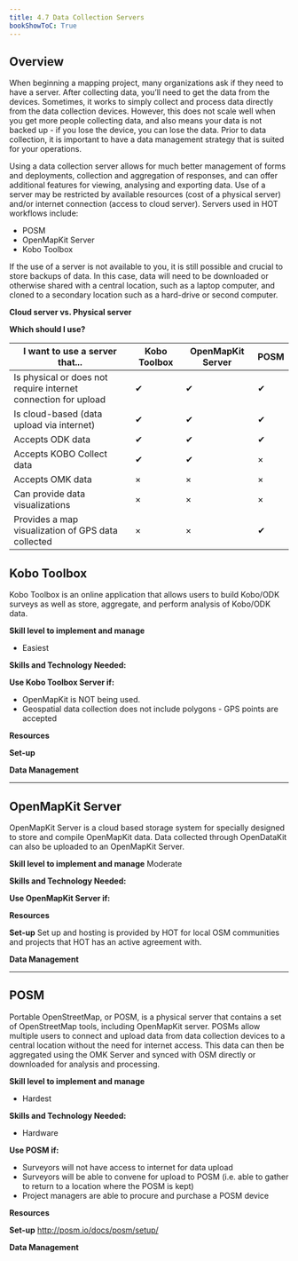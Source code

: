 ```yaml
---
title: 4.7 Data Collection Servers
bookShowToC: True
---
```


## Overview 
When beginning a mapping project, many organizations ask if they need to have a server. After collecting data, you’ll need to get the data from the devices. Sometimes, it works to simply collect and process data directly from the data collection devices. However, this does not scale well when you get more people collecting data, and also means your data is not backed up - if you lose the device, you can lose the data. Prior to data collection, it is important to have a data management strategy that is suited for your operations. 

Using a data collection server allows for much better management of forms and deployments, collection and aggregation of responses, and can offer additional features for viewing, analysing and exporting data. Use of a server may be restricted by available resources (cost of a physical server) and/or internet connection (access to cloud server). Servers used in HOT workflows include:

*   POSM 
*   OpenMapKit Server
*   Kobo Toolbox

If the use of a server is not available to you, it is still possible and crucial to store backups of data. In this case, data will need to be downloaded or otherwise shared with a central location, such as a laptop computer, and cloned to a secondary location such as a hard-drive or second computer. 

**Cloud server vs. Physical server**

**Which should I use?**

| I want to use a server that...                           | Kobo Toolbox | OpenMapKit Server | POSM |
|------------------------------------------------|-----|------|-----|
| Is physical or does not require internet connection for upload | ✔   | ✔    | ✔   | ×       | ×           | ×         |
| Is cloud-based (data upload via internet)                      | ✔   | ✔    | ✔   | ×       | ×           | ×         |
| Accepts ODK data                                     | ✔   | ✔    | ✔   | ✔       | ✔           | ×         |
| Accepts KOBO Collect data                  | ✔   | ✔    | ×   | ×       | ✔           | ×         |
| Accepts OMK data                                     | ×   | ×    | ×   | ×       | ✔           | ✔         |
| Can provide data visualizations                             | ×   | ×    | ×   | ×       | ×           | ✔         |
| Provides a map visualization of GPS data collected       | ×   | ×    | ✔   | ✔       | ×           | ×         |


## Kobo Toolbox
Kobo Toolbox is an online application that allows users to build Kobo/ODK surveys as well as store, aggregate, and perform analysis of Kobo/ODK data.

**Skill level to implement and manage**
*  Easiest

**Skills and Technology Needed:**

**Use Kobo Toolbox Server if:**
*  OpenMapKit is NOT being used. 
*  Geospatial data collection does not include polygons - GPS points are accepted

**Resources**

**Set-up**

**Data Management**

***

## OpenMapKit Server
OpenMapKit Server is a cloud based storage system for specially designed to store and compile OpenMapKit data. Data collected through OpenDataKit can also be uploaded to an OpenMapKit Server. 

**Skill level to implement and manage**
Moderate

**Skills and Technology Needed:**

**Use OpenMapKit Server if:**

**Resources**


**Set-up**
Set up and hosting is provided by HOT for local OSM communities and projects that HOT has an active agreement with.

**Data Management**

***
## POSM
Portable OpenStreetMap, or POSM, is a physical server that contains a set of OpenStreetMap tools, including OpenMapKit server. POSMs allow multiple users to connect and upload data from data collection devices to a central location without the need for internet access. This data can then be aggregated using the OMK Server and synced with OSM directly or downloaded for analysis and processing.

**Skill level to implement and manage**
*  Hardest

**Skills and Technology Needed:**
*  Hardware


**Use POSM if:**
*  Surveyors will not have access to internet for data upload
*  Surveyors will be able to convene for upload to POSM (i.e. able to gather to return to a location where the POSM is kept)
*  Project managers are able to procure and purchase a POSM device

**Resources**

**Set-up**
http://posm.io/docs/posm/setup/

**Data Management**

